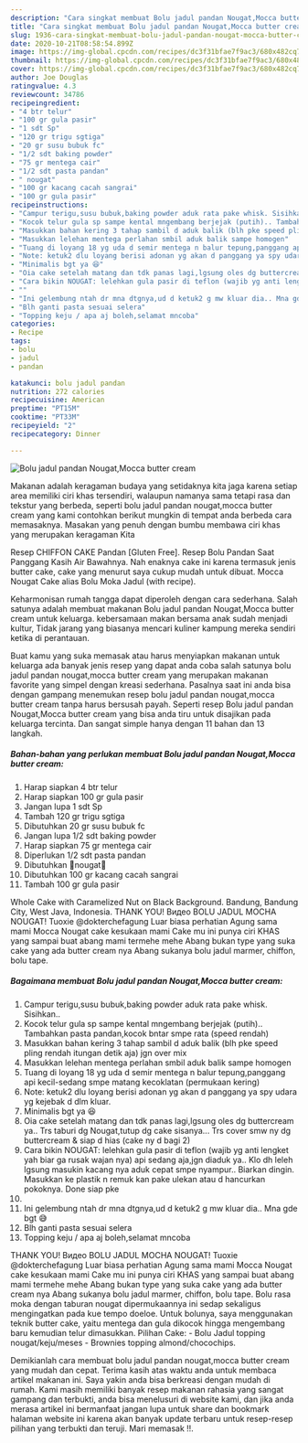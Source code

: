 ```yaml
---
description: "Cara singkat membuat Bolu jadul pandan Nougat,Mocca butter cream teraktual"
title: "Cara singkat membuat Bolu jadul pandan Nougat,Mocca butter cream teraktual"
slug: 1936-cara-singkat-membuat-bolu-jadul-pandan-nougat-mocca-butter-cream-teraktual
date: 2020-10-21T08:58:54.899Z
image: https://img-global.cpcdn.com/recipes/dc3f31bfae7f9ac3/680x482cq70/bolu-jadul-pandan-nougatmocca-butter-cream-foto-resep-utama.jpg
thumbnail: https://img-global.cpcdn.com/recipes/dc3f31bfae7f9ac3/680x482cq70/bolu-jadul-pandan-nougatmocca-butter-cream-foto-resep-utama.jpg
cover: https://img-global.cpcdn.com/recipes/dc3f31bfae7f9ac3/680x482cq70/bolu-jadul-pandan-nougatmocca-butter-cream-foto-resep-utama.jpg
author: Joe Douglas
ratingvalue: 4.3
reviewcount: 34786
recipeingredient:
- "4 btr telur"
- "100 gr gula pasir"
- "1 sdt Sp"
- "120 gr trigu sgtiga"
- "20 gr susu bubuk fc"
- "1/2 sdt baking powder"
- "75 gr mentega cair"
- "1/2 sdt pasta pandan"
- " nougat"
- "100 gr kacang cacah sangrai"
- "100 gr gula pasir"
recipeinstructions:
- "Campur terigu,susu bubuk,baking powder aduk rata pake whisk. Sisihkan.."
- "Kocok telur gula sp sampe kental mngembang berjejak (putih).. Tambahkan pasta pandan,kocok bntar smpe rata (speed rendah)"
- "Masukkan bahan kering 3 tahap sambil d aduk balik (blh pke speed pling rendah itungan detik aja) jgn over mix"
- "Masukkan lelehan mentega perlahan smbil aduk balik sampe homogen"
- "Tuang di loyang 18 yg uda d semir mentega n balur tepung,panggang api kecil-sedang smpe matang kecoklatan (permukaan kering)"
- "Note: ketuk2 dlu loyang berisi adonan yg akan d panggang ya spy udara yg kejebak d dlm kluar."
- "Minimalis bgt ya 😆"
- "Oia cake setelah matang dan tdk panas lagi,lgsung oles dg buttercream ya.. Trs taburi dg Nougat,tutup dg cake sisanya... Trs cover smw ny dg buttercream &amp; siap d hias (cake ny d bagi 2)"
- "Cara bikin NOUGAT: lelehkan gula pasir di teflon (wajib yg anti lengket yah biar ga rusak wajan nya) api sedang aja,jgn diaduk ya.. Klo dh leleh lgsung masukin kacang nya aduk cepat smpe nyampur.. Biarkan dingin. Masukkan ke plastik n remuk kan pake ulekan atau d hancurkan pokoknya. Done siap pke"
- ""
- "Ini gelembung ntah dr mna dtgnya,ud d ketuk2 g mw kluar dia.. Mna gde bgt 😅"
- "Blh ganti pasta sesuai selera"
- "Topping keju / apa aj boleh,selamat mncoba"
categories:
- Recipe
tags:
- bolu
- jadul
- pandan

katakunci: bolu jadul pandan 
nutrition: 272 calories
recipecuisine: American
preptime: "PT15M"
cooktime: "PT33M"
recipeyield: "2"
recipecategory: Dinner

---
```



![Bolu jadul pandan Nougat,Mocca butter cream](https://img-global.cpcdn.com/recipes/dc3f31bfae7f9ac3/680x482cq70/bolu-jadul-pandan-nougatmocca-butter-cream-foto-resep-utama.jpg)

Makanan adalah keragaman budaya yang setidaknya kita jaga karena setiap area memiliki ciri khas tersendiri, walaupun namanya sama tetapi rasa dan tekstur yang berbeda, seperti bolu jadul pandan nougat,mocca butter cream yang kami contohkan berikut mungkin di tempat anda berbeda cara memasaknya. Masakan yang penuh dengan bumbu membawa ciri khas yang merupakan keragaman Kita

Resep CHIFFON CAKE Pandan [Gluten Free]. Resep Bolu Pandan Saat Panggang Kasih Air Bawahnya. Nah enaknya cake ini karena termasuk jenis butter cake, cake yang menurut saya cukup mudah untuk dibuat. Mocca Nougat Cake alias Bolu Moka Jadul (with recipe).

Keharmonisan rumah tangga dapat diperoleh dengan cara sederhana. Salah satunya adalah membuat makanan Bolu jadul pandan Nougat,Mocca butter cream untuk keluarga. kebersamaan makan bersama anak sudah menjadi kultur, Tidak jarang yang biasanya mencari kuliner kampung mereka sendiri ketika di perantauan.

Buat kamu yang suka memasak atau harus menyiapkan makanan untuk keluarga ada banyak jenis resep yang dapat anda coba salah satunya bolu jadul pandan nougat,mocca butter cream yang merupakan makanan favorite yang simpel dengan kreasi sederhana. Pasalnya saat ini anda bisa dengan gampang menemukan resep bolu jadul pandan nougat,mocca butter cream tanpa harus bersusah payah.
Seperti resep Bolu jadul pandan Nougat,Mocca butter cream yang bisa anda tiru untuk disajikan pada keluarga tercinta. Dan sangat simple hanya dengan 11 bahan dan 13 langkah.


<!--inarticleads1-->

##### Bahan-bahan yang perlukan membuat Bolu jadul pandan Nougat,Mocca butter cream:

1. Harap siapkan 4 btr telur
1. Harap siapkan 100 gr gula pasir
1. Jangan lupa 1 sdt Sp
1. Tambah 120 gr trigu sgtiga
1. Dibutuhkan 20 gr susu bubuk fc
1. Jangan lupa 1/2 sdt baking powder
1. Harap siapkan 75 gr mentega cair
1. Diperlukan 1/2 sdt pasta pandan
1. Dibutuhkan  💜nougat💜
1. Dibutuhkan 100 gr kacang cacah sangrai
1. Tambah 100 gr gula pasir


Whole Cake with Caramelized Nut on Black Background. Bandung, Bandung City, West Java, Indonesia. THANK YOU! Видео BOLU JADUL MOCHA NOUGAT! Tuoxie @dokterchefagung Luar biasa perhatian Agung sama mami Mocca Nougat cake kesukaan mami Cake mu ini punya ciri KHAS yang sampai buat abang mami termehe mehe Abang bukan type yang suka cake yang ada butter cream nya Abang sukanya bolu jadul marmer, chiffon, bolu tape. 

<!--inarticleads2-->

##### Bagaimana membuat  Bolu jadul pandan Nougat,Mocca butter cream:

1. Campur terigu,susu bubuk,baking powder aduk rata pake whisk. Sisihkan..
1. Kocok telur gula sp sampe kental mngembang berjejak (putih).. Tambahkan pasta pandan,kocok bntar smpe rata (speed rendah)
1. Masukkan bahan kering 3 tahap sambil d aduk balik (blh pke speed pling rendah itungan detik aja) jgn over mix
1. Masukkan lelehan mentega perlahan smbil aduk balik sampe homogen
1. Tuang di loyang 18 yg uda d semir mentega n balur tepung,panggang api kecil-sedang smpe matang kecoklatan (permukaan kering)
1. Note: ketuk2 dlu loyang berisi adonan yg akan d panggang ya spy udara yg kejebak d dlm kluar.
1. Minimalis bgt ya 😆
1. Oia cake setelah matang dan tdk panas lagi,lgsung oles dg buttercream ya.. Trs taburi dg Nougat,tutup dg cake sisanya... Trs cover smw ny dg buttercream &amp; siap d hias (cake ny d bagi 2)
1. Cara bikin NOUGAT: lelehkan gula pasir di teflon (wajib yg anti lengket yah biar ga rusak wajan nya) api sedang aja,jgn diaduk ya.. Klo dh leleh lgsung masukin kacang nya aduk cepat smpe nyampur.. Biarkan dingin. Masukkan ke plastik n remuk kan pake ulekan atau d hancurkan pokoknya. Done siap pke
1. 
1. Ini gelembung ntah dr mna dtgnya,ud d ketuk2 g mw kluar dia.. Mna gde bgt 😅
1. Blh ganti pasta sesuai selera
1. Topping keju / apa aj boleh,selamat mncoba


THANK YOU! Видео BOLU JADUL MOCHA NOUGAT! Tuoxie @dokterchefagung Luar biasa perhatian Agung sama mami Mocca Nougat cake kesukaan mami Cake mu ini punya ciri KHAS yang sampai buat abang mami termehe mehe Abang bukan type yang suka cake yang ada butter cream nya Abang sukanya bolu jadul marmer, chiffon, bolu tape. Bolu rasa moka dengan taburan nougat dipermukaannya ini sedap sekaligus mengingatkan pada kue tempo doeloe. Untuk bolunya, saya menggunakan teknik butter cake, yaitu mentega dan gula dikocok hingga mengembang baru kemudian telur dimasukkan. Pilihan Cake: - Bolu Jadul topping nougat/keju/meses - Brownies topping almond/chocochips. 

Demikianlah cara membuat bolu jadul pandan nougat,mocca butter cream yang mudah dan cepat. Terima kasih atas waktu anda untuk membaca artikel makanan ini. Saya yakin anda bisa berkreasi dengan mudah di rumah. Kami masih memiliki banyak resep makanan rahasia yang sangat gampang dan terbukti, anda bisa menelusuri di website kami, dan jika anda merasa artikel ini bermanfaat jangan lupa untuk share dan bookmark halaman website ini karena akan banyak update terbaru untuk resep-resep pilihan yang terbukti dan teruji. Mari memasak !!. 
